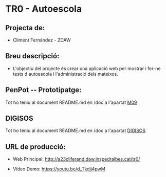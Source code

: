 # TR0 - Autoescola

## Projecta de:
* Climent Fernández - 2DAW

## Breu descripció:
* L'objectiu del projecte és crear una aplicació web per mostrar i fer-ne tests d'autoescola i l'administració dels mateixos.

## PenPot -- Prototipatge:
Tot ho teniu al document README.md en /doc a l'apartat [M09](./doc/README.md)

## DIGISOS

Tot ho teniu al document README.md en /doc a l'apartat [DIGISOS](./doc/README.md)

## URL de producció:
* Web Principal: http://a23cliferand.daw.inspedralbes.cat/tr0/

* Vídeo Demo: https://youtu.be/d_Tkdjj4pwM